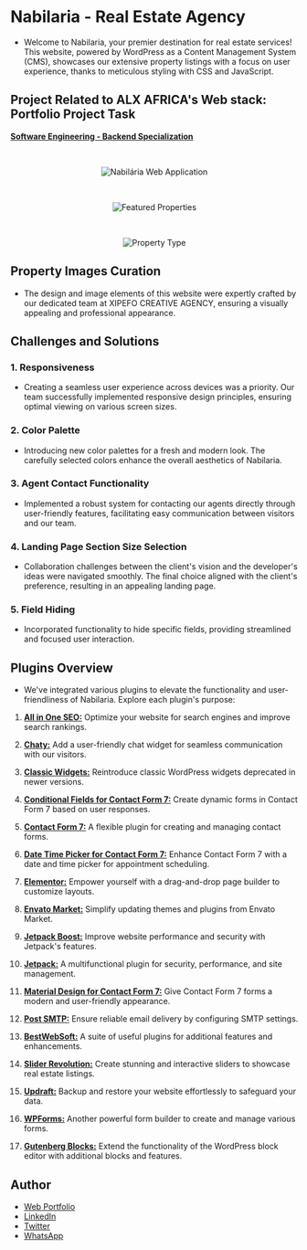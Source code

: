 # Nabilaria - Real Estate Agency

- Welcome to Nabilaria, your premier destination for real estate services! This website, powered by WordPress as a Content Management System (CMS), showcases our extensive property listings with a focus on user experience, thanks to meticulous styling with CSS and JavaScript.

## Project Related to ALX AFRICA's Web stack: Portfolio Project Task

[**Software Engineering - Backend Specialization**](https://www.alxafrica.com/back-end-web-development/)

<br>

<p align="center"> 
  <img alt="Nabilária Web Application" src="https://manueldinisjunior.com/wp-content/uploads/2023/09/image-12-1024x438.png" />
</p>

<br>

<p align="center">
  <img alt="Featured Properties" src="https://manueldinisjunior.com/wp-content/uploads/2023/09/image-13-800x600.png" />
</p>

<br>

<p align="center"> 
  <img alt="Property Type" src="https://manueldinisjunior.com/wp-content/uploads/2023/09/image-14-800x600.png" />
</p>

## Property Images Curation
- The design and image elements of this website were expertly crafted by our dedicated team at XIPEFO CREATIVE AGENCY, ensuring a visually appealing and professional appearance.

## Challenges and Solutions
### 1. Responsiveness
- Creating a seamless user experience across devices was a priority. Our team successfully implemented responsive design principles, ensuring optimal viewing on various screen sizes.

### 2. Color Palette
- Introducing new color palettes for a fresh and modern look. The carefully selected colors enhance the overall aesthetics of Nabilaria.

### 3. Agent Contact Functionality
- Implemented a robust system for contacting our agents directly through user-friendly features, facilitating easy communication between visitors and our team.

### 4. Landing Page Section Size Selection
- Collaboration challenges between the client's vision and the developer's ideas were navigated smoothly. The final choice aligned with the client's preference, resulting in an appealing landing page.

### 5. Field Hiding
- Incorporated functionality to hide specific fields, providing streamlined and focused user interaction.

## Plugins Overview
- We've integrated various plugins to elevate the functionality and user-friendliness of Nabilaria. Explore each plugin's purpose:

1. [**All in One SEO:**](https://wordpress.org/plugins/all-in-one-seo-pack/)
   Optimize your website for search engines and improve search rankings.

2. [**Chaty:**](https://wordpress.org/plugins/chaty/)
   Add a user-friendly chat widget for seamless communication with our visitors.

3. [**Classic Widgets:**](https://wordpress.org/plugins/classic-widgets/)
   Reintroduce classic WordPress widgets deprecated in newer versions.

4. [**Conditional Fields for Contact Form 7:**](https://wordpress.org/plugins/cf7-conditional-fields/)
   Create dynamic forms in Contact Form 7 based on user responses.

5. [**Contact Form 7:**](https://wordpress.org/plugins/contact-form-7/)
   A flexible plugin for creating and managing contact forms.

6. [**Date Time Picker for Contact Form 7:**](https://wordpress.org/plugins/contact-form-7-datepicker/)
   Enhance Contact Form 7 with a date and time picker for appointment scheduling.

7. [**Elementor:**](https://wordpress.org/plugins/elementor/)
   Empower yourself with a drag-and-drop page builder to customize layouts.

8. [**Envato Market:**](https://envato.com/market-plugin/)
   Simplify updating themes and plugins from Envato Market.

9. [**Jetpack Boost:**](https://wordpress.org/plugins/jetpack-boost/)
   Improve website performance and security with Jetpack's features.

10. [**Jetpack:**](https://wordpress.org/plugins/jetpack/)
    A multifunctional plugin for security, performance, and site management.

11. [**Material Design for Contact Form 7:**](https://wordpress.org/plugins/material-design-for-contact-form-7/)
    Give Contact Form 7 forms a modern and user-friendly appearance.

12. [**Post SMTP:**](https://wordpress.org/plugins/post-smtp/)
    Ensure reliable email delivery by configuring SMTP settings.

13. [**BestWebSoft:**](https://bestwebsoft.com/)
    A suite of useful plugins for additional features and enhancements.

14. [**Slider Revolution:**](https://revolution.themepunch.com/)
    Create stunning and interactive sliders to showcase real estate listings.

15. [**Updraft:**](https://updraftplus.com/)
    Backup and restore your website effortlessly to safeguard your data.

16. [**WPForms:**](https://wordpress.org/plugins/wpforms-lite/)
    Another powerful form builder to create and manage various forms.

17. [**Gutenberg Blocks:**](https://wordpress.org/plugins/atomic-blocks/)
    Extend the functionality of the WordPress block editor with additional blocks and features.

## Author
- [Web Portfolio](https://manueldinisjunior.com)
- [LinkedIn](https://linkedin.com/in/manueldinisjunior)
- [Twitter](https://www.twitter.com/manueldinisjr)
- [WhatsApp](https://wa.me/258874013494)
